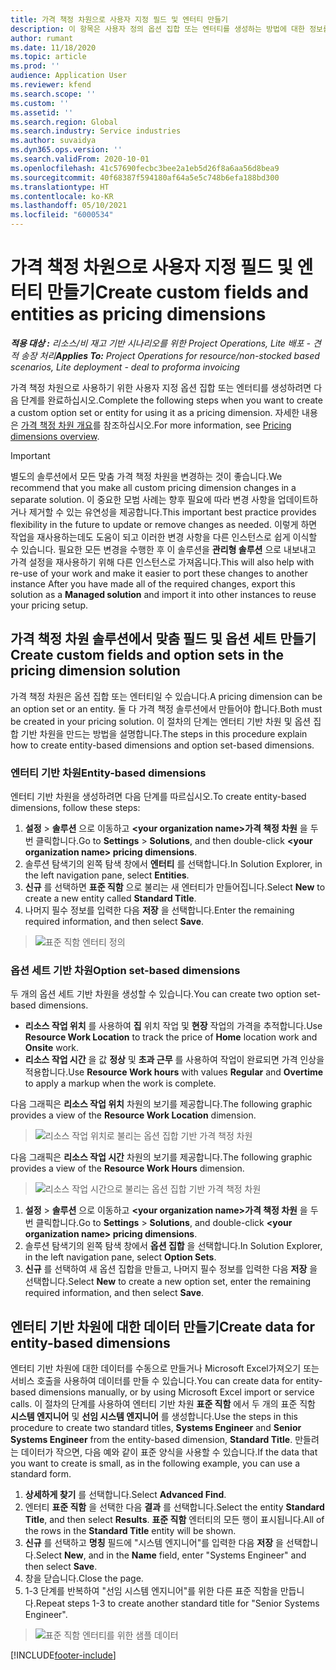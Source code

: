 ```yaml
---
title: 가격 책정 차원으로 사용자 지정 필드 및 엔터티 만들기
description: 이 항목은 사용자 정의 옵션 집합 또는 엔터티를 생성하는 방법에 대한 정보를 제공합니다.
author: rumant
ms.date: 11/18/2020
ms.topic: article
ms.prod: ''
audience: Application User
ms.reviewer: kfend
ms.search.scope: ''
ms.custom: ''
ms.assetid: ''
ms.search.region: Global
ms.search.industry: Service industries
ms.author: suvaidya
ms.dyn365.ops.version: ''
ms.search.validFrom: 2020-10-01
ms.openlocfilehash: 41c57690fecbc3bee2a1eb5d26f8a6aa56d8bea9
ms.sourcegitcommit: 40f68387f594180af64a5e5c748b6efa188bd300
ms.translationtype: HT
ms.contentlocale: ko-KR
ms.lasthandoff: 05/10/2021
ms.locfileid: "6000534"
---
```

# <a name="create-custom-fields-and-entities-as-pricing-dimensions"></a><span data-ttu-id="4b124-103">가격 책정 차원으로 사용자 지정 필드 및 엔터티 만들기</span><span class="sxs-lookup"><span data-stu-id="4b124-103">Create custom fields and entities as pricing dimensions</span></span>

<span data-ttu-id="4b124-104">_**적용 대상 :** 리소스/비 재고 기반 시나리오를 위한 Project Operations, Lite 배포 - 견적 송장 처리_</span><span class="sxs-lookup"><span data-stu-id="4b124-104">_**Applies To:** Project Operations for resource/non-stocked based scenarios, Lite deployment - deal to proforma invoicing_</span></span>

<span data-ttu-id="4b124-105">가격 책정 차원으로 사용하기 위한 사용자 지정 옵션 집합 또는 엔터티를 생성하려면 다음 단계를 완료하십시오.</span><span class="sxs-lookup"><span data-stu-id="4b124-105">Complete the following steps when you want to create a custom option set or entity for using it as a pricing dimension.</span></span> <span data-ttu-id="4b124-106">자세한 내용은 [가격 책정 차원 개요](pricing-dimensions-overview.md)를 참조하십시오.</span><span class="sxs-lookup"><span data-stu-id="4b124-106">For more information, see [Pricing dimensions overview](pricing-dimensions-overview.md).</span></span>  

> [!IMPORTANT]
> <span data-ttu-id="4b124-107">별도의 솔루션에서 모든 맞춤 가격 책정 차원을 변경하는 것이 좋습니다.</span><span class="sxs-lookup"><span data-stu-id="4b124-107">We recommend that you make all custom pricing dimension changes in a separate solution.</span></span> <span data-ttu-id="4b124-108">이 중요한 모범 사례는 향후 필요에 따라 변경 사항을 업데이트하거나 제거할 수 있는 유연성을 제공합니다.</span><span class="sxs-lookup"><span data-stu-id="4b124-108">This important best practice provides flexibility in the future to update or remove changes as needed.</span></span> <span data-ttu-id="4b124-109">이렇게 하면 작업을 재사용하는데도 도움이 되고 이러한 변경 사항을 다른 인스턴스로 쉽게 이식할 수 있습니다. 필요한 모든 변경을 수행한 후 이 솔루션을 **관리형 솔루션** 으로 내보내고 가격 설정을 재사용하기 위해 다른 인스턴스로 가져옵니다.</span><span class="sxs-lookup"><span data-stu-id="4b124-109">This will also help with re-use of your work and make it easier to port these changes to another instance After you have made all of the required changes, export this solution as a **Managed solution** and import it into other instances to reuse your pricing setup.</span></span>

  
## <a name="create-custom-fields-and-option-sets-in-the-pricing-dimension-solution"></a><span data-ttu-id="4b124-110">가격 책정 차원 솔루션에서 맞춤 필드 및 옵션 세트 만들기</span><span class="sxs-lookup"><span data-stu-id="4b124-110">Create custom fields and option sets in the pricing dimension solution</span></span>

<span data-ttu-id="4b124-111">가격 책정 차원은 옵션 집합 또는 엔터티일 수 있습니다.</span><span class="sxs-lookup"><span data-stu-id="4b124-111">A pricing dimension can be an option set or an entity.</span></span> <span data-ttu-id="4b124-112">둘 다 가격 책정 솔루션에서 만들어야 합니다.</span><span class="sxs-lookup"><span data-stu-id="4b124-112">Both must be created in your pricing solution.</span></span> <span data-ttu-id="4b124-113">이 절차의 단계는 엔터티 기반 차원 및 옵션 집합 기반 차원을 만드는 방법을 설명합니다.</span><span class="sxs-lookup"><span data-stu-id="4b124-113">The steps in this procedure explain how to create entity-based dimensions and option set-based dimensions.</span></span>

### <a name="entity-based-dimensions"></a><span data-ttu-id="4b124-114">엔터티 기반 차원</span><span class="sxs-lookup"><span data-stu-id="4b124-114">Entity-based dimensions</span></span>
<span data-ttu-id="4b124-115">엔터티 기반 차원을 생성하려면 다음 단계를 따르십시오.</span><span class="sxs-lookup"><span data-stu-id="4b124-115">To create entity-based dimensions, follow these steps:</span></span>

1. <span data-ttu-id="4b124-116">**설정** > **솔루션** 으로 이동하고 **\<your organization name>가격 책정 차원** 을 두 번 클릭합니다.</span><span class="sxs-lookup"><span data-stu-id="4b124-116">Go to **Settings** > **Solutions**, and then double-click **\<your organization name> pricing dimensions**.</span></span>
2. <span data-ttu-id="4b124-117">솔루션 탐색기의 왼쪽 탐색 창에서 **엔터티** 를 선택합니다.</span><span class="sxs-lookup"><span data-stu-id="4b124-117">In Solution Explorer, in the left navigation pane, select **Entities**.</span></span>
3. <span data-ttu-id="4b124-118">**신규** 를 선택하면 **표준 직함** 으로 불리는 새 엔터티가 만들어집니다.</span><span class="sxs-lookup"><span data-stu-id="4b124-118">Select **New** to create a new entity called **Standard Title**.</span></span> 
4. <span data-ttu-id="4b124-119">나머지 필수 정보를 입력한 다음 **저장** 을 선택합니다.</span><span class="sxs-lookup"><span data-stu-id="4b124-119">Enter the remaining required information, and then select **Save**.</span></span>

> ![표준 직함 엔터티 정의](media/Standard-Title-entity-definition.png)

### <a name="option-set-based-dimensions"></a><span data-ttu-id="4b124-121">옵션 세트 기반 차원</span><span class="sxs-lookup"><span data-stu-id="4b124-121">Option set-based dimensions</span></span> 
<span data-ttu-id="4b124-122">두 개의 옵션 세트 기반 차원을 생성할 수 있습니다.</span><span class="sxs-lookup"><span data-stu-id="4b124-122">You can create two option set-based dimensions.</span></span> 

- <span data-ttu-id="4b124-123">**리소스 작업 위치** 를 사용하여 **집** 위치 작업 및 **현장** 작업의 가격을 추적합니다.</span><span class="sxs-lookup"><span data-stu-id="4b124-123">Use **Resource Work Location** to track the price of **Home** location work and **Onsite** work.</span></span> 
- <span data-ttu-id="4b124-124">**리소스 작업 시간** 을 값 **정상** 및 **초과 근무** 를 사용하여 작업이 완료되면 가격 인상을 적용합니다.</span><span class="sxs-lookup"><span data-stu-id="4b124-124">Use **Resource Work hours** with values **Regular** and **Overtime** to apply a markup when the work is complete.</span></span>

<span data-ttu-id="4b124-125">다음 그래픽은 **리소스 작업 위치** 차원의 보기를 제공합니다.</span><span class="sxs-lookup"><span data-stu-id="4b124-125">The following graphic provides a view of the **Resource Work Location** dimension.</span></span> 

> ![리소스 작업 위치로 불리는 옵션 집합 기반 가격 책정 차원](media/Option-set-PD-called-Resource-Work-Location.png)

<span data-ttu-id="4b124-127">다음 그래픽은 **리소스 작업 시간** 차원의 보기를 제공합니다.</span><span class="sxs-lookup"><span data-stu-id="4b124-127">The following graphic provides a view of the **Resource Work Hours** dimension.</span></span> 

> ![리소스 작업 시간으로 불리는 옵션 집합 기반 가격 책정 차원](media/Option-set-PD-called-Resource-Work-Hours.png)

1. <span data-ttu-id="4b124-129">**설정** > **솔루션** 으로 이동하고 **\<your organization name>가격 책정 차원** 을 두 번 클릭합니다.</span><span class="sxs-lookup"><span data-stu-id="4b124-129">Go to **Settings** > **Solutions**, and double-click  **\<your organization name> pricing dimensions**.</span></span> 
2. <span data-ttu-id="4b124-130">솔루션 탐색기의 왼쪽 탐색 창에서 **옵션 집합** 을 선택합니다.</span><span class="sxs-lookup"><span data-stu-id="4b124-130">In Solution Explorer, in the left navigation pane, select  **Option Sets**.</span></span> 
3. <span data-ttu-id="4b124-131">**신규** 를 선택하여 새 옵션 집합을 만들고, 나머지 필수 정보를 입력한 다음 **저장** 을 선택합니다.</span><span class="sxs-lookup"><span data-stu-id="4b124-131">Select **New** to create a new option set, enter the remaining required information, and then select **Save**.</span></span>

## <a name="create-data-for-entity-based-dimensions"></a><span data-ttu-id="4b124-132">엔터티 기반 차원에 대한 데이터 만들기</span><span class="sxs-lookup"><span data-stu-id="4b124-132">Create data for entity-based dimensions</span></span>

<span data-ttu-id="4b124-133">엔터티 기반 차원에 대한 데이터를 수동으로 만들거나 Microsoft Excel가져오기 또는 서비스 호출을 사용하여 데이터를 만들 수 있습니다.</span><span class="sxs-lookup"><span data-stu-id="4b124-133">You can create data for entity-based dimensions manually, or by using Microsoft Excel import or service calls.</span></span> <span data-ttu-id="4b124-134">이 절차의 단계를 사용하여 엔터티 기반 차원 **표준 직함** 에서 두 개의 표준 직함 **시스템 엔지니어** 및 **선임 시스템 엔지니어** 를 생성합니다.</span><span class="sxs-lookup"><span data-stu-id="4b124-134">Use the steps in this procedure to create two standard titles, **Systems Engineer** and **Senior Systems Engineer** from the entity-based dimension, **Standard Title**.</span></span> <span data-ttu-id="4b124-135">만들려는 데이터가 작으면, 다음 예와 같이 표준 양식을 사용할 수 있습니다.</span><span class="sxs-lookup"><span data-stu-id="4b124-135">If the data that you want to create is small, as in the following example, you can use a standard form.</span></span>

1. <span data-ttu-id="4b124-136">**상세하게 찾기** 를 선택합니다.</span><span class="sxs-lookup"><span data-stu-id="4b124-136">Select **Advanced Find**.</span></span>
2. <span data-ttu-id="4b124-137">엔터티 **표준 직함** 을 선택한 다음 **결과** 를 선택합니다.</span><span class="sxs-lookup"><span data-stu-id="4b124-137">Select the entity **Standard Title**, and then select **Results**.</span></span> <span data-ttu-id="4b124-138">**표준 직함** 엔터티의 모든 행이 표시됩니다.</span><span class="sxs-lookup"><span data-stu-id="4b124-138">All of the rows in the **Standard Title** entity will be shown.</span></span>
3. <span data-ttu-id="4b124-139">**신규** 를 선택하고 **명칭** 필드에 "시스템 엔지니어"를 입력한 다음 **저장** 을 선택합니다.</span><span class="sxs-lookup"><span data-stu-id="4b124-139">Select **New**, and in the **Name** field, enter "Systems Engineer" and then select **Save**.</span></span>
4. <span data-ttu-id="4b124-140">창을 닫습니다.</span><span class="sxs-lookup"><span data-stu-id="4b124-140">Close the page.</span></span> 
5. <span data-ttu-id="4b124-141">1-3 단계를 반복하여 "선임 시스템 엔지니어"를 위한 다른 표준 직함을 만듭니다.</span><span class="sxs-lookup"><span data-stu-id="4b124-141">Repeat steps 1-3 to create another standard title for "Senior Systems Engineer".</span></span>

> ![표준 직함 엔터티를 위한 샘플 데이터](media/ST-data.png)


[!INCLUDE[footer-include](../includes/footer-banner.md)]